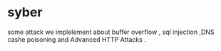 # syber
some attack we implelement about buffer overflow , sql injection ,DNS cashe poisoning and Advanced HTTP Attacks .
